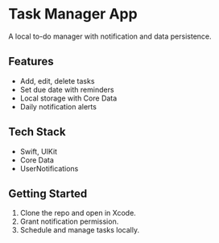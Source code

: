 # Task Manager App

A local to-do manager with notification and data persistence.

## Features
- Add, edit, delete tasks
- Set due date with reminders
- Local storage with Core Data
- Daily notification alerts

## Tech Stack
- Swift, UIKit
- Core Data
- UserNotifications

## Getting Started
1. Clone the repo and open in Xcode.
2. Grant notification permission.
3. Schedule and manage tasks locally.
